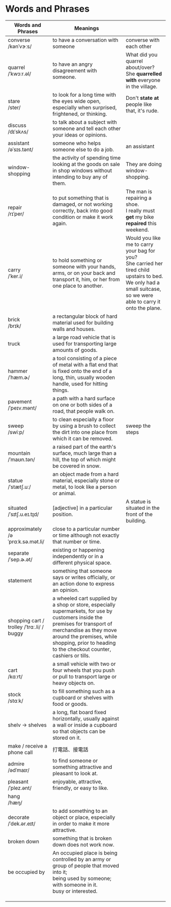 # Words and Phrases

| Words and Phrases | Meanings ||
| --- | --- | --- |
| converse<br/>/kənˈvɝːs/ | to have a conversation with someone | converse with each other |
| quarrel<br/>/ˈkwɔːr.əl/ | to have an angry disagreement with someone. | What did you quarrel about/over?<br/>She **quarrelled with** everyone in the village. |
| stare<br/>/ster/ | to look for a long time with the eyes wide open, especially when surprised, frightened, or thinking. | Don't **state at** people like that, it's rude. |
| discuss<br/>/dɪˈskʌs/ | to talk about a subject with someone and tell each other your ideas or opinions. ||
| assistant<br/>/əˈsɪs.tənt/ | someone who helps someone else to do a job. | an assistant |
| window-shopping | the activity of spending time looking at the goods on sale in shop windows without intending to buy any of them. | They are doing window-shopping. |
| repair<br/>/rɪˈper/ | to put something that is damaged, or not working correctly, back into good condition or make it work again. | The man is repairing a shoe.<br/>I really must **get** my bike **repaired** this weekend. |
| carry<br/>/ˈker.i/ | to hold something or someone with your hands, arms, or on your back and transport it, him, or her from one place to another. | Would you like me to carry your bag for you?<br/>She carried her tired child upstairs to bed.<br/>We only had a small suitcase, so we were able to carry it onto the plane. |
| brick<br/>/brɪk/ | a rectangular block of hard material used for building walls and houses. ||
| truck | a large road vehicle that is used for transporting large amounts of goods. ||
| hammer<br/>/ˈhæm.ɚ/ | a tool consisting of a piece of metal with a flat end that is fixed onto the end of a long, thin, usually wooden handle, used for hitting things. ||
| pavement<br/>/ˈpeɪv.mənt/ | a path with a hard surface on one or both sides of a road, that people walk on. ||
| sweep<br/>/swiːp/ | to clean especially a floor by using a brush to collect the dirt into one place from which it can be removed. | sweep the steps |
| mountain<br/>/ˈmaʊn.tən/ | a raised part of the earth's surface, much large than a hill, the top of which might be covered in snow. ||
| statue<br/>/ˈstætʃ.uː/ | an object made from a hard material, especially stone or metal, to look like a person or animal. ||
| situated<br/>/ˈsɪtʃ.u.eɪ.t̬ɪd/ | [adjective] in a particular position. | A statue is situated in the front of the building. |
| approximately<br/>/əˈprɑːk.sə.mət.li/ | close to a particular number or time although not exactly that number or time. ||
| separate<br/>/ˈsep.ɚ.ət/ | existing or happening independently or in a different physical space. ||
| statement | something that someone says or writes officially, or an action done to express an opinion. ||
| shopping cart / trolley /ˈtrɑː.li/ / buggy | a wheeled cart supplied by a shop or store, especially supermarkets, for use by customers inside the premises for transport of merchandise as they move around the premises, while shopping, prior to heading to the checkout counter, cashiers or tills. ||
| cart<br/>/kɑːrt/ | a small vehicle with two or four wheels that you push or pull to transport large or heavy objects on. ||
| stock<br/>/stɑːk/ | to fill something such as a cupboard or shelves with food or goods. ||
| shelv -> shelves | a long, flat board fixed horizontally, usually against a wall or inside a cupboard so that objects can be stored on it. ||
| make / receive a phone call | 打電話、接電話 ||
| admire<br/>/ədˈmaɪr/ | to find someone or something attractive and pleasant to look at. ||
| pleasant<br/>/ˈplez.ənt/ | enjoyable, attractive, friendly, or easy to like. ||
| hang<br/>/hæŋ/ |  ||
| decorate<br/>/ˈdek.ər.eɪt/ | to add something to an object or place, especially in order to make it more attractive. ||
| broken down | something that is broken down does not work now. ||
| be occupied by | An occupied place is being controlled by an army or group of people that moved into it;<br/>being used by someone; with someone in it.<br/>busy or interested. ||
|  |  ||
|  |  ||
|  |  ||